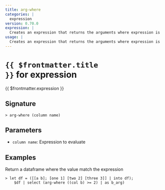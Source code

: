 ```yaml
---
title: arg-where
categories: |
  expression
version: 0.70.0
expression: |
  Creates an expression that returns the arguments where expression is true
usage: |
  Creates an expression that returns the arguments where expression is true
---
```


# <code>{{ $frontmatter.title }}</code> for expression

<div class='command-title'>{{ $frontmatter.expression }}</div>

## Signature

```> arg-where (column name)```

## Parameters

 -  `column name`: Expression to evaluate

## Examples

Return a dataframe where the value match the expression
```shell
> let df = ([[a b]; [one 1] [two 2] [three 3]] | into df);
    $df | select (arg-where ((col b) >= 2) | as b_arg)
```
